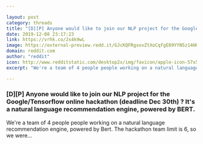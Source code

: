```yaml
---

layout: post
category: threads
title: "[D][P] Anyone would like to join our NLP project for the Google/Tensorflow online hackathon (deadline Dec 30th) ? It's a natural language recommendation engine, powered by BERT."
date: 2019-12-08 23:17:23
link: https://vrhk.co/2s4k9wL
image: https://external-preview.redd.it/GJcKQFRgxovZtXoCqfgE09YYN5z14HKzmHrga5oY3eI.jpg?width=862&height=451.308900524&auto=webp&s=c6caa209036e566fceb77f2b4da97e156e75520d
domain: reddit.com
author: "reddit"
icon: http://www.redditstatic.com/desktop2x/img/favicon/apple-icon-57x57.png
excerpt: "We're a team of 4 people people working on a natural language recommendation engine, powered by Bert. The hackathon team limit is 6, so we were..."

---
```


### [D][P] Anyone would like to join our NLP project for the Google/Tensorflow online hackathon (deadline Dec 30th) ? It's a natural language recommendation engine, powered by BERT.

We're a team of 4 people people working on a natural language recommendation engine, powered by Bert. The hackathon team limit is 6, so we were...